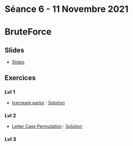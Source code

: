 # Séance 6 - 11 Novembre 2021
# BruteForce
## Slides
  - [Slides](Cours6-BruteForce.pdf)
## Exercices
### Lvl 1
  - [Icecream parlor](https://www.hackerrank.com/challenges/icecream-parlor/problem) : [Solution](icecreamparlor.py)
### Lvl 2
  - [Letter Case Permutation](https://leetcode.com/problems/letter-case-permutation/) : [Solution](LetterCasePermutation.py)

### Lvl 3
